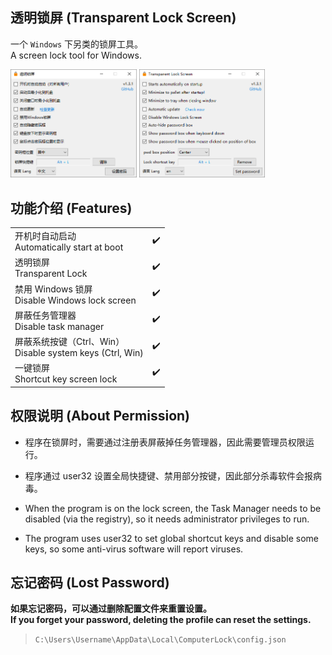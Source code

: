 ﻿## 透明锁屏 (Transparent Lock Screen)  
一个 `Windows` 下另类的锁屏工具。  
A screen lock tool for Windows.  

<img src="https://github.com/JiuLing-zhang/ComputerLock/raw/main/resources/app.png" width="40%">
<img src="https://github.com/JiuLing-zhang/ComputerLock/raw/main/resources/app_en.png" width="40%">

## 功能介绍 (Features)  
<table>
    <tr>
        <td>开机时自动启动</br>Automatically start at boot</td>
        <td>✔️</td>
    </tr>
    <tr>
        <td>透明锁屏</br>Transparent Lock</td>
        <td>✔️</td>
    </tr>
    <tr>
        <td>禁用 Windows 锁屏</br>Disable Windows lock screen</td>
        <td>✔️</td>
    </tr>
    <tr>
        <td>屏蔽任务管理器</br>Disable task manager</td>
        <td>✔️</td>
    </tr>
    <tr>
        <td>屏蔽系统按键（Ctrl、Win）</br>Disable system keys (Ctrl, Win)</td>
        <td>✔️</td>
    </tr>
    <tr>
        <td>一键锁屏</br>Shortcut key screen lock</td>
        <td>✔️</td>
    </tr>
</table>

## 权限说明 (About Permission)  
* 程序在锁屏时，需要通过注册表屏蔽掉任务管理器，因此需要管理员权限运行。  
* 程序通过 user32 设置全局快捷键、禁用部分按键，因此部分杀毒软件会报病毒。  

* When the program is on the lock screen, the Task Manager needs to be disabled (via the registry), so it needs administrator privileges to run.  
* The program uses user32 to set global shortcut keys and disable some keys, so some anti-virus software will report viruses.  

## 忘记密码 (Lost Password)  
**如果忘记密码，可以通过删除配置文件来重置设置。**  
**If you forget your password, deleting the profile can reset the settings.**  
> `C:\Users\Username\AppData\Local\ComputerLock\config.json`  
